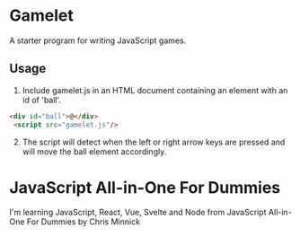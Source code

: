 # Gamelet

A starter program for writing JavaScript games.

## Usage

1. Include gamelet.js in an HTML document containing an element with an id of 'ball'.

```html
<div id="ball">@</div>
 <script src="gamelet.js"/>
 ```

 2. The script will detect when the left or right arrow keys are pressed and will move the ball element accordingly.

 # JavaScript All-in-One For Dummies

 I'm learning JavaScript, React, Vue, Svelte and Node from JavaScript All-in-One For Dummies by Chris Minnick